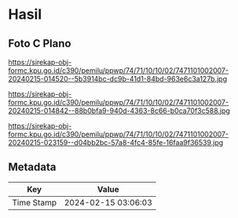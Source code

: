 # Hasil

## Foto C Plano

https://sirekap-obj-formc.kpu.go.id/c390/pemilu/ppwp/74/71/10/10/02/7471101002007-20240215-014520--5b3914bc-dc9b-41d1-84bd-963e6c3a127b.jpg

https://sirekap-obj-formc.kpu.go.id/c390/pemilu/ppwp/74/71/10/10/02/7471101002007-20240215-014842--88b0bfa9-940d-4363-8c66-b0ca70f3c588.jpg

https://sirekap-obj-formc.kpu.go.id/c390/pemilu/ppwp/74/71/10/10/02/7471101002007-20240215-023159--d04bb2bc-57a8-4fc4-85fe-16faa9f36539.jpg


## Metadata

| Key        | Value               |
| ---------- | ------------------- |
| Time Stamp | 2024-02-15 03:06:03 |



